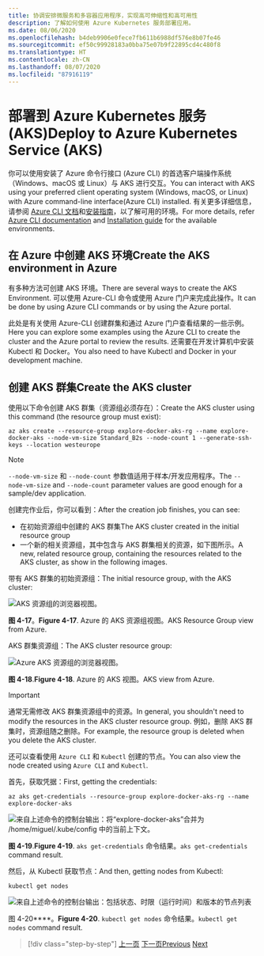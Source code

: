 ```yaml
---
title: 协调安排微服务和多容器应用程序，实现高可伸缩性和高可用性
description: 了解如何使用 Azure Kubernetes 服务部署应用。
ms.date: 08/06/2020
ms.openlocfilehash: b4deb9906e0fece7fb611b6988df576e8b07fe46
ms.sourcegitcommit: ef50c99928183a0bba75e07b9f22895cd4c480f8
ms.translationtype: HT
ms.contentlocale: zh-CN
ms.lasthandoff: 08/07/2020
ms.locfileid: "87916119"
---
```

# <a name="deploy-to-azure-kubernetes-service-aks"></a><span data-ttu-id="3f048-103">部署到 Azure Kubernetes 服务 (AKS)</span><span class="sxs-lookup"><span data-stu-id="3f048-103">Deploy to Azure Kubernetes Service (AKS)</span></span>

<span data-ttu-id="3f048-104">你可以使用安装了 Azure 命令行接口 (Azure CLI) 的首选客户端操作系统（Windows、macOS 或 Linux）与 AKS 进行交互。</span><span class="sxs-lookup"><span data-stu-id="3f048-104">You can interact with AKS using your preferred client operating system (Windows, macOS, or Linux) with Azure command-line interface(Azure CLI) installed.</span></span> <span data-ttu-id="3f048-105">有关更多详细信息，请参阅 [Azure CLI 文档](https://docs.microsoft.com/cli/azure/?view=azure-cli-latest)和[安装指南](https://docs.microsoft.com/cli/azure/install-azure-cli?view=azure-cli-latest)，以了解可用的环境。</span><span class="sxs-lookup"><span data-stu-id="3f048-105">For more details, refer [Azure CLI documentation](https://docs.microsoft.com/cli/azure/?view=azure-cli-latest) and [Installation guide](https://docs.microsoft.com/cli/azure/install-azure-cli?view=azure-cli-latest) for the available environments.</span></span>

## <a name="create-the-aks-environment-in-azure"></a><span data-ttu-id="3f048-106">在 Azure 中创建 AKS 环境</span><span class="sxs-lookup"><span data-stu-id="3f048-106">Create the AKS environment in Azure</span></span>

<span data-ttu-id="3f048-107">有多种方法可创建 AKS 环境。</span><span class="sxs-lookup"><span data-stu-id="3f048-107">There are several ways to create the AKS Environment.</span></span> <span data-ttu-id="3f048-108">可以使用 Azure-CLI 命令或使用 Azure 门户来完成此操作。</span><span class="sxs-lookup"><span data-stu-id="3f048-108">It can be done by using Azure CLI commands or by using the Azure portal.</span></span>

<span data-ttu-id="3f048-109">此处是有关使用 Azure-CLI 创建群集和通过 Azure 门户查看结果的一些示例。</span><span class="sxs-lookup"><span data-stu-id="3f048-109">Here you can explore some examples using the Azure CLI to create the cluster and the Azure portal to review the results.</span></span> <span data-ttu-id="3f048-110">还需要在开发计算机中安装 Kubectl 和 Docker。</span><span class="sxs-lookup"><span data-stu-id="3f048-110">You also need to have Kubectl and Docker in your development machine.</span></span>

## <a name="create-the-aks-cluster"></a><span data-ttu-id="3f048-111">创建 AKS 群集</span><span class="sxs-lookup"><span data-stu-id="3f048-111">Create the AKS cluster</span></span>

<span data-ttu-id="3f048-112">使用以下命令创建 AKS 群集（资源组必须存在）：</span><span class="sxs-lookup"><span data-stu-id="3f048-112">Create the AKS cluster using this command (the resource group must exist):</span></span>

```console
az aks create --resource-group explore-docker-aks-rg --name explore-docker-aks --node-vm-size Standard_B2s --node-count 1 --generate-ssh-keys --location westeurope
```

> [!NOTE]
> <span data-ttu-id="3f048-113">`--node-vm-size` 和 `--node-count` 参数值适用于样本/开发应用程序。</span><span class="sxs-lookup"><span data-stu-id="3f048-113">The `--node-vm-size` and `--node-count` parameter values are good enough for a sample/dev application.</span></span>

<span data-ttu-id="3f048-114">创建完作业后，你可以看到：</span><span class="sxs-lookup"><span data-stu-id="3f048-114">After the creation job finishes, you can see:</span></span>

- <span data-ttu-id="3f048-115">在初始资源组中创建的 AKS 群集</span><span class="sxs-lookup"><span data-stu-id="3f048-115">The AKS cluster created in the initial resource group</span></span>
- <span data-ttu-id="3f048-116">一个新的相关资源组，其中包含与 AKS 群集相关的资源，如下图所示。</span><span class="sxs-lookup"><span data-stu-id="3f048-116">A new, related resource group, containing the resources related to the AKS cluster, as show in the following images.</span></span>

<span data-ttu-id="3f048-117">带有 AKS 群集的初始资源组：</span><span class="sxs-lookup"><span data-stu-id="3f048-117">The initial resource group, with the AKS cluster:</span></span>

![AKS 资源组的浏览器视图。](media/deploy-azure-kubernetes-service/aks-cluster-view.png)

<span data-ttu-id="3f048-119">**图 4-17**。</span><span class="sxs-lookup"><span data-stu-id="3f048-119">**Figure 4-17**.</span></span> <span data-ttu-id="3f048-120">Azure 的 AKS 资源组视图。</span><span class="sxs-lookup"><span data-stu-id="3f048-120">AKS Resource Group view from Azure.</span></span>

<span data-ttu-id="3f048-121">AKS 群集资源组：</span><span class="sxs-lookup"><span data-stu-id="3f048-121">The AKS cluster resource group:</span></span>

![Azure AKS 资源组的浏览器视图。](media/deploy-azure-kubernetes-service/aks-resource-group-view.png)

<span data-ttu-id="3f048-123">**图 4-18**.</span><span class="sxs-lookup"><span data-stu-id="3f048-123">**Figure 4-18**.</span></span> <span data-ttu-id="3f048-124">Azure 的 AKS 视图。</span><span class="sxs-lookup"><span data-stu-id="3f048-124">AKS view from Azure.</span></span>

> [!IMPORTANT]
> <span data-ttu-id="3f048-125">通常无需修改 AKS 群集资源组中的资源。</span><span class="sxs-lookup"><span data-stu-id="3f048-125">In general, you shouldn't need to modify the resources in the AKS cluster resource group.</span></span> <span data-ttu-id="3f048-126">例如，删除 AKS 群集时，资源组随之删除。</span><span class="sxs-lookup"><span data-stu-id="3f048-126">For example, the resource group is deleted when you delete the AKS cluster.</span></span>

<span data-ttu-id="3f048-127">还可以查看使用 `Azure CLI` 和 `Kubectl` 创建的节点。</span><span class="sxs-lookup"><span data-stu-id="3f048-127">You can also view the node created using `Azure CLI` and `Kubectl`.</span></span>

<span data-ttu-id="3f048-128">首先，获取凭据：</span><span class="sxs-lookup"><span data-stu-id="3f048-128">First, getting the credentials:</span></span>

```console
az aks get-credentials --resource-group explore-docker-aks-rg --name explore-docker-aks
```

![来自上述命令的控制台输出：将“explore-docker-aks”合并为 /home/miguel/.kube/config 中的当前上下文。](media/deploy-azure-kubernetes-service/get-credentials-command-result.png)

<span data-ttu-id="3f048-130">**图 4-19**.</span><span class="sxs-lookup"><span data-stu-id="3f048-130">**Figure 4-19**.</span></span> <span data-ttu-id="3f048-131">`aks get-credentials` 命令结果。</span><span class="sxs-lookup"><span data-stu-id="3f048-131">`aks get-credentials` command result.</span></span>

<span data-ttu-id="3f048-132">然后，从 Kubectl 获取节点：</span><span class="sxs-lookup"><span data-stu-id="3f048-132">And then, getting nodes from Kubectl:</span></span>

```console
kubectl get nodes
```

![来自上述命令的控制台输出：包括状态、时限（运行时间）和版本的节点列表](media/deploy-azure-kubernetes-service/kubectl-get-nodes-command-result.png)

<span data-ttu-id="3f048-134">图 4-20\*\*\*\*。</span><span class="sxs-lookup"><span data-stu-id="3f048-134">**Figure 4-20**.</span></span> <span data-ttu-id="3f048-135">`kubectl get nodes` 命令结果。</span><span class="sxs-lookup"><span data-stu-id="3f048-135">`kubectl get nodes` command result.</span></span>

> [!div class="step-by-step"]
> <span data-ttu-id="3f048-136">[上一页](orchestrate-high-scalability-availability.md)
> [下一页](docker-apps-development-environment.md)</span><span class="sxs-lookup"><span data-stu-id="3f048-136">[Previous](orchestrate-high-scalability-availability.md)
[Next](docker-apps-development-environment.md)</span></span>
